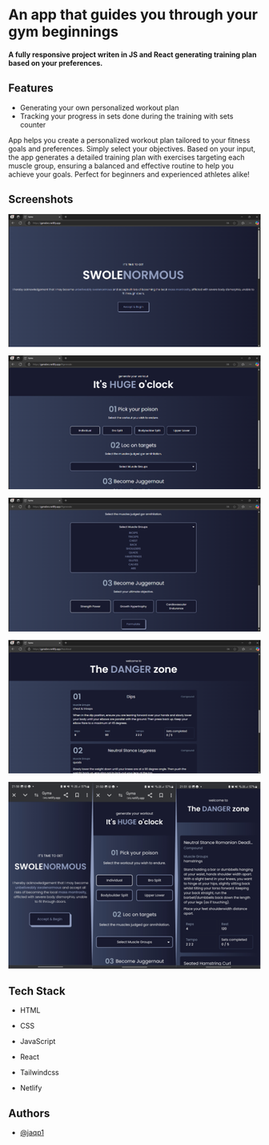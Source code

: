 # An app that guides you through your gym beginnings
#### A fully responsive project writen in JS and React generating training plan based on your preferences.

## Features

- Generating your own personalized workout plan
- Tracking your progress in sets done during the training with sets counter

App helps you create a personalized workout plan tailored to your fitness goals and preferences. Simply select your objectives. Based on your input, the app generates a detailed training plan with exercises targeting each muscle group, ensuring a balanced and effective routine to help you achieve your goals. Perfect for beginners and experienced athletes alike!
## Screenshots

![App Screenshot](https://github.com/jaqp1/Gym-app/blob/main/Zrzut%20ekranu%202024-12-06%20214356.png?raw=true)

![App Screenshot](https://github.com/jaqp1/Gym-app/blob/main/Zrzut%20ekranu%202024-12-06%20214417.png?raw=true)

![App Screenshot](https://github.com/jaqp1/Gym-app/blob/main/Zrzut%20ekranu%202024-12-06%20214427.png?raw=true)

![App Screenshot](https://github.com/jaqp1/Gym-app/blob/main/Zrzut%20ekranu%202024-12-06%20214452.png?raw=true)

![App Screenshot](https://github.com/jaqp1/Gym-app/blob/main/joined.png?raw=true)


## Tech Stack

- HTML

- CSS

- JavaScript

- React

- Tailwindcss

- Netlify
  
## Authors

- [@jaqp1](https://github.com/jaqp1)

